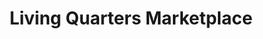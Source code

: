 ---
title: "Living Quarters Marketplace"
url: /marshfield/living-quarters-marketplace/
shop: Antiquitäten
---